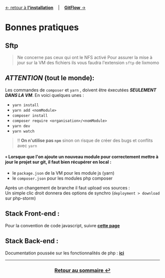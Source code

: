 [&larr; retour à **l'installation**](1Installation.md) &nbsp;&nbsp; | &nbsp;&nbsp; [**GitFlow** &rarr;](0GitFlow.md)

# Bonnes pratiques
## Sftp
> Ne concerne pas ceux qui ont le NFS activé
Pour assurer la mise à jour sur la VM des fichiers ils vous faudra l'extension `sftp` de lixmomo

## ***ATTENTION*** (tout le monde): 

Les commandes de `composer` et `yarn` ,
doivent être éxecutées ***SEULEMENT DANS LA VM***. En voici quelques unes :

- `yarn install` 
- `yarn add <nomModule>` 
- `composer install`
- `composer require <organisation>/<nomModule>`
- `yarn dev`
- `yarn watch`

> !! **On n'utilise pas `npm`** sinon on risque de créer des bugs et conflits avec `yarn`

#### `+` Lorsque que l'on ajoute un nouveau module pour correctement mettre à jour le projet sur git, il faut bien récupérer en local :
- le `package.json` de la VM pour les module js (yarn)
- le `composer.json` pour les modules php composer

Après un changement de branche il faut upload vos sources : <br> 
Un simple clic droit donnera des options de synchro (`deployment > download` sur php-storm)

## **Stack Front-end** : 
Pour la convention de code javascript, suivre [**cette page**](https://github.com/ryanmcdermott/clean-code-javascript#introduction)

## **Stack Back-end** : 

Documentation poussée sur les fonctionnalités de php : [**ici**](https://phptherightway.com/)

---
### <center>[Retour au sommaire &#8617;](docs/0Sommaire.md)</center>